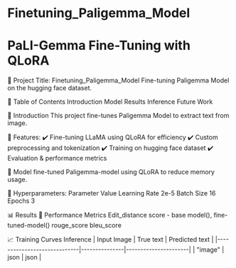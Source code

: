 # Finetuning_Paligemma_Model

# PaLI-Gemma Fine-Tuning with QLoRA

📌 Project Title: Finetuning_Paligemma_Model
Fine-tuning Paligemma Model on the hugging face dataset.

📖 Table of Contents
  Introduction
  Model
  Results
  Inference
  Future Work

📌 Introduction
This project fine-tunes Paligemma Model to extract text from image. 

🚀 Features:
✔️ Fine-tuning LLaMA using QLoRA for efficiency
✔️ Custom preprocessing and tokenization
✔️ Training on hugging face dataset
✔️ Evaluation & performance metrics

🧠 Model
fine-tuned Paligemma-model using QLoRA to reduce memory usage.

🔧 Hyperparameters:
  Parameter	Value
  Learning Rate	2e-5
  Batch Size	16
  Epochs	3
  
📊 Results
📌 Performance Metrics
  Edit_distance score - base model(), fine-tuned-model()
  rouge_score 
  bleu_score
  
📈 Training Curves
Inference
| Input Image                 | True text     | Predicted text      |
|-----------------------------|---------------|----------------------|
| "image"                     | json          | json                |
 
  

